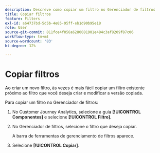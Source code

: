 ```yaml
---
description: Descreve como copiar um filtro no Gerenciador de filtros
title: Copiar filtros
feature: Filters
exl-id: a64737bd-5d5b-4e85-95ff-eb1d90b95e18
role: User
source-git-commit: 811fce4f056a6280081901e484c3af8209f87c06
workflow-type: tm+mt
source-wordcount: '83'
ht-degree: 12%

---
```


# Copiar filtros

Ao criar um novo filtro, às vezes é mais fácil copiar um filtro existente próximo ao filtro que você deseja criar e modificar a versão copiada.

Para copiar um filtro no Gerenciador de filtros:

1. No Customer Journey Analytics, selecione a guia **[!UICONTROL Componentes]** e selecione **[!UICONTROL Filtro]**.

1. No Gerenciador de filtros, selecione o filtro que deseja copiar.

   A barra de ferramentas de gerenciamento de filtros aparece.

1. Selecione **[!UICONTROL Copiar]**.
